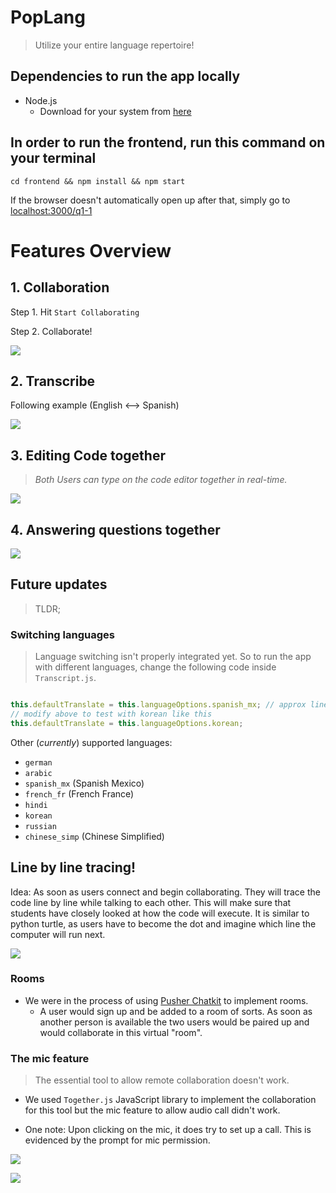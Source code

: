 # PopLang
> Utilize your entire language repertoire!



## Dependencies to run the app locally
- Node.js
    - Download for your system from [here](https://nodejs.org/en/download/)

## In order to run the frontend, run this command on your terminal

```
cd frontend && npm install && npm start
```

If the browser doesn't automatically open up after that, simply go to [localhost:3000/q1-1](http://localhost:3000/q1-1)


# Features Overview

## 1. Collaboration

Step 1. Hit `Start Collaborating`

Step 2. Collaborate!

![](frontend/images/collab.gif)

## 2. Transcribe 

Following example (English <--> Spanish)

![](frontend/images/trans.gif)

## 3. Editing Code together

> *Both Users can type on the code editor together in real-time.*

![](frontend/images/collaboration.png)

## 4. Answering questions together

![](frontend/images/colab_qa.gif)



## Future updates

> TLDR;

### Switching languages 
> Language switching isn't properly integrated yet. So to run the app with different languages, change the following code inside `Transcript.js`.
```Javascript

this.defaultTranslate = this.languageOptions.spanish_mx; // approx line 38
// modify above to test with korean like this
this.defaultTranslate = this.languageOptions.korean;

```

Other (*currently*) supported languages: 
- `german` 
- `arabic`
- `spanish_mx` (Spanish Mexico)
- `french_fr` (French France)
- `hindi`
- `korean`
- `russian` 
- `chinese_simp` (Chinese Simplified)

## Line by line tracing!

Idea: As soon as users connect and begin collaborating. They will trace the code line by line while talking to each other. This will make sure that students have closely looked at how the code will execute. It is similar to python turtle, as users have to become the dot and imagine which line the computer will run next.

![](frontend/images/tracing.gif)

### Rooms 

- We were in the process of using [Pusher Chatkit](https://pusher.com/chatkit) to implement rooms. 
    - A user would sign up and be added to a room of sorts. As soon as another person is available the two users would be paired up and would collaborate in this virtual "room". 

### The mic feature
> The essential tool to allow remote collaboration doesn't work.

- We used `Together.js` JavaScript library to implement the collaboration for this tool but the mic feature to allow audio call didn't work. 

- One note: Upon clicking on the mic, it does try to set up a call. This is evidenced by the prompt for mic permission. 

![](frontend/images/mic2.png)

![](frontend/images/mic.png)






